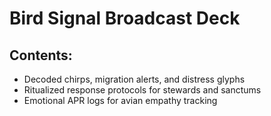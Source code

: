 # Bird Signal Broadcast Deck

## Contents:
- Decoded chirps, migration alerts, and distress glyphs
- Ritualized response protocols for stewards and sanctums
- Emotional APR logs for avian empathy tracking
